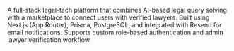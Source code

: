 A full-stack legal-tech platform that combines AI-based legal query solving with a marketplace to connect users with verified lawyers. Built using Next.js (App Router), Prisma, PostgreSQL, and integrated with Resend for email notifications. Supports custom role-based authentication and admin lawyer verification workflow.
